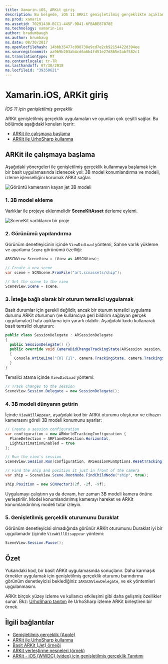 ```yaml
---
title: Xamarin.iOS, ARKit giriş
description: Bu belgede, iOS 11 ARKit genişletilmiş gerçeklikte açıklanmaktadır. Bu, bir uygulamaya bir 3B model eklemek, görünümü yapılandırma, oturum temsilci uygulamak, dünyada 3B modeli konumlandırmak ve genişletilmiş gerçeklik oturumunu Duraklat nasıl ele alınmaktadır.
ms.prod: xamarin
ms.assetid: 70291430-BCC1-445F-9D41-6FBABE87078E
ms.technology: xamarin-ios
author: bradumbaugh
ms.author: brumbaug
ms.date: 08/30/2017
ms.openlocfilehash: 14bbb35477c098738e9cd7e2cb92154422d394ee
ms.sourcegitcommit: aa9b9b203ab4cd6a6b4fd51e27d865e2abf582c1
ms.translationtype: MT
ms.contentlocale: tr-TR
ms.lasthandoff: 07/30/2018
ms.locfileid: "39350621"
---
```

# <a name="introduction-to-arkit-in-xamarinios"></a>Xamarin.iOS, ARKit giriş

_İOS 11 için genişletilmiş gerçeklik_

ARKit genişletilmiş gerçeklik uygulamaları ve oyunları çok çeşitli sağlar. Bu bölümde aşağıdaki konuları içerir:

- [ARKit ile çalışmaya başlama](#gettingstarted)
- [ARKit ile UrhoSharp kullanma](urhosharp.md)

<a name="gettingstarted" />

## <a name="getting-started-with-arkit"></a>ARKit ile çalışmaya başlama

Aşağıdaki yönergeleri ile genişletilmiş gerçeklik kullanmaya başlamak için bir basit uygulamasında izlenecek yol: 3B model konumlandırma ve modeli, izleme işlevselliğini korumak ARKit sağlar.

![Görüntü kameranın kayan jet 3B modeli](images/jet-sml.png)

### <a name="1-add-a-3d-model"></a>1. 3B model ekleme

Varlıklar ile projeye eklenmelidir **SceneKitAsset** derleme eylemi.

![SceneKit varlıklarını bir proje](images/scene-assets.png)


### <a name="2-configure-the-view"></a>2. Görünümü yapılandırma

Görünüm denetleyicinin içinde `ViewDidLoad` yöntemi, Sahne varlık yükleme ve ayarlama `Scene` görünümü özelliği:

```csharp
ARSCNView SceneView = (View as ARSCNView);

// Create a new scene
var scene = SCNScene.FromFile("art.scnassets/ship");

// Set the scene to the view
SceneView.Scene = scene;
```

### <a name="3-optionally-implement-a-session-delegate"></a>3. İsteğe bağlı olarak bir oturum temsilci uygulamak

Basit durumlar için gerekli değildir, ancak bir oturum temsilci uygulama durumu ARKit oturumun (ve kullanıcıya geri bildirim sağlayan gerçek uygulamalar) hata ayıklama için yararlı olabilir. Aşağıdaki kodu kullanarak basit temsilci oluşturun:

```csharp
public class SessionDelegate : ARSessionDelegate
{
  public SessionDelegate() {}
  public override void CameraDidChangeTrackingState(ARSession session, ARCamera camera)
  {
    Console.WriteLine("{0} {1}", camera.TrackingState, camera.TrackingStateReason);
  }
}
```

Temsilci atama içinde `ViewDidLoad` yöntemi:

```csharp
// Track changes to the session
SceneView.Session.Delegate = new SessionDelegate();
```

### <a name="4-position-the-3d-model-in-the-world"></a>4. 3B modeli dünyanın getirin

İçinde `ViewWillAppear`, aşağıdaki kod bir ARKit oturumu oluşturur ve cihazın kamerasını göreli 3B modeli konumunu ayarlar:

```csharp
// Create a session configuration
var configuration = new ARWorldTrackingConfiguration {
  PlaneDetection = ARPlaneDetection.Horizontal,
  LightEstimationEnabled = true
};

// Run the view's session
SceneView.Session.Run(configuration, ARSessionRunOptions.ResetTracking);

// Find the ship and position it just in front of the camera
var ship = SceneView.Scene.RootNode.FindChildNode("ship", true);

ship.Position = new SCNVector3(2f, -2f, -9f);
```

Uygulamayı çalıştırın ya da devam, her zaman 3B modeli kamera önüne yerleştirilir. Model konumlandırılmış kamerayı hareket ve ARKit konumlandırılmış modeli tutar izleyin.

### <a name="5-pause-the-augmented-reality-session"></a>5. Genişletilmiş gerçeklik oturumunu Duraklat

Görünüm denetleyicisi olmadığında görünür ARKit oturumunu Duraklat iyi bir uygulamadır (içinde `ViewWillDisappear` yöntemi:

```csharp
SceneView.Session.Pause();
```

## <a name="summary"></a>Özet

Yukarıdaki kod, bir basit ARKit uygulamasında sonuçlanır. Daha karmaşık örnekler uygulamak için genişletilmiş gerçeklik oturumu barındırma görünüm denetleyicisi beklediğiniz `IARSCNViewDelegate`, ve ek yöntemleri uygulanmasını.

ARKit birçok yüzey izleme ve kullanıcı etkileşimi gibi daha gelişmiş özellikler sunar. Bkz: [UrhoSharp tanıtım](urhosharp.md) ile UrhoSharp izleme ARKit birleştiren bir örnek.


## <a name="related-links"></a>İlgili bağlantılar

- [Genişletilmiş gerçeklik (Apple)](https://developer.apple.com/arkit/)
- [ARKit ile UrhoSharp kullanma](urhosharp.md)
- [Basit ARKit (Jet) örneği](https://developer.xamarin.com/samples/monotouch/ios11/ARKitSample/)
- [ARKit yerleştirme nesneleri (örnek)](https://developer.xamarin.com/samples/monotouch/ios11/ARKitPlacingObjects/)
- [ARKit - iOS (WWDC) (video) için genişletilmiş gerçeklik Tanıtımı](https://developer.apple.com/videos/play/wwdc2017/602/)
